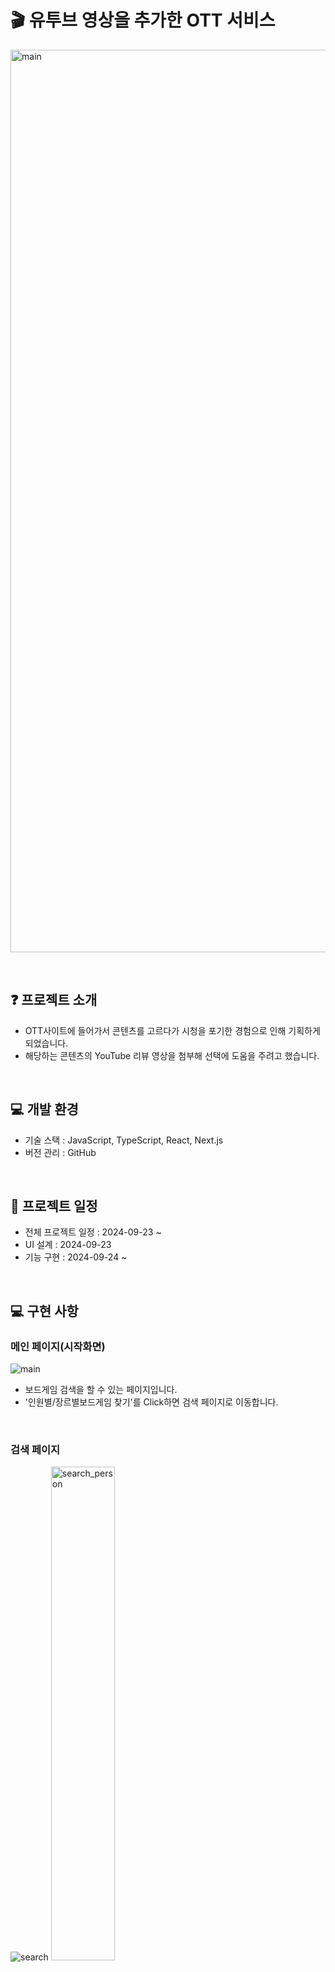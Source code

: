 # 🎬 유투브 영상을 추가한 OTT 서비스
<a><img src="https://github.com/user-attachments/assets/c180227d-556f-4e0b-b15a-99f7aadc61fd" width="1444" alt="main" /></a>

<br>

## ❓ 프로젝트 소개

- OTT사이트에 들어가서 콘텐츠를 고르다가 시청을 포기한 경험으로 인해 기획하게 되었습니다.
- 해당하는 콘텐츠의 YouTube 리뷰 영상을 첨부해 선택에 도움을 주려고 했습니다.

<br>

## 💻 개발 환경

- 기술 스택 : JavaScript, TypeScript, React, Next.js
- 버전 관리 : GitHub

<br>

## 📅 프로젝트 일정

- 전체 프로젝트 일정 : 2024-09-23 ~
- UI 설계 : 2024-09-23
- 기능 구현 : 2024-09-24 ~ 

<br>

## 💻 구현 사항

### 메인 페이지(시작화면)
<img src="https://github.com/user-attachments/assets/1807d5b1-1bd9-4e22-acbe-85af2cb6cb0a" alt="main"/>

<br>

- 보드게임 검색을 할 수 있는 페이지입니다.
- '인원별/장르별보드게임 찾기'를 Click하면 검색 페이지로 이동합니다.

<br>

### 검색 페이지
<img  src="https://github.com/user-attachments/assets/d0d74a43-f40c-4255-97c9-018c672592dc" alt="search"/>
<span><img width="45%" src="https://github.com/user-attachments/assets/0526618b-00f1-4269-a029-9aa2e1c0f85c" alt="search_person"/></span>
<span><img width="45%" src="https://github.com/user-attachments/assets/fea869c3-90b7-4212-b5f7-7493b761a3f0" alt="search_level"/></span>

<br>

- 인원 : 게임 인원수 데이터에 포함되는 게임들을 includes 메서드 사용해  filteredGames 배열에 저장
- 난이도 : filteredGames에 있는 게임중에서 filter 메서드를 사용

<br>

### 검색 기능
<img  src="https://github.com/user-attachments/assets/f7f8823a-41ae-497e-b09b-75f0017a5682" alt="search_gif"/>


- 게임 데이터들 중에서 검색한 내용을 포함하고 있는 모든 게임 리스트를 보여주는 filterGames 함수 생성
- 메인 페이지에서 검색한 내용을 검색 페이지에서 URLSearchParams를 이용해 검색 키워드를 추출 후 filterGames 호출


<br>

## 🧯 트러블 슈팅

- 메인 페이지에서 검색한 값을 검색 페이지로 보내는 문제 -> URLSearchParams 이용


<br>

## 🔧 개선 목표

- 필터 조건 중 '장르' 활성화
- 반응형 좀 더 완벽
- GitHub Branch 전략을 Main, Dev, Feat 등으로 구분해서 작업해보기
- 필터 조건을 해제하려면 새로고침 해야하는 문제



